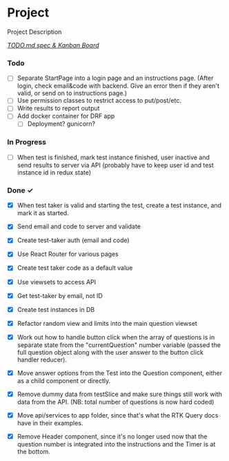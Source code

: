 # Project

Project Description

<em>[TODO.md spec & Kanban Board](https://bit.ly/3fCwKfM)</em>

### Todo

- [ ] Separate StartPage into a login page and an instructions page. (After login, check email&code with backend. Give an error then if they aren't valid, or send on to instructions page.)  
- [ ] Use permission classes to restrict access to put/post/etc.  
- [ ] Write results to report output  
- [ ] Add docker container for DRF app  
  - [ ] Deployment? gunicorn?  

### In Progress

- [ ] When test is finished, mark test instance finished, user inactive and send results to server via API (probably have to keep user id and test instance id in redux state)  

### Done ✓

- [x] When test taker is valid and starting the test, create a test instance, and mark it as started.  
- [x] Send email and code to server and validate  
- [x] Create test-taker auth (email and code)  
- [x] Use React Router for various pages  
- [x] Create test taker code as a default value  
- [x] Use viewsets to access API  
- [x] Get test-taker by email, not ID  
- [x] Create test instances in DB  
- [x] Refactor random view and limits into the main question viewset  
- [x] Work out how to handle button click when the array of questions is in separate state from the "currentQuestion" number variable (passed the full question object along with the user answer to the button click handler reducer).  
- [x] Move answer options from the Test into the Question component, either as a child component or directly.  
- [x] Remove dummy data from testSlice and make sure things still work with data from the API. (NB: total number of questions is now hard coded)  
- [x] Move api/services to app folder, since that's what the RTK Query docs have in their examples.  
- [x] Remove Header component, since it's no longer used now that the question number is integrated into the instructions and the Timer is at the bottom.  

